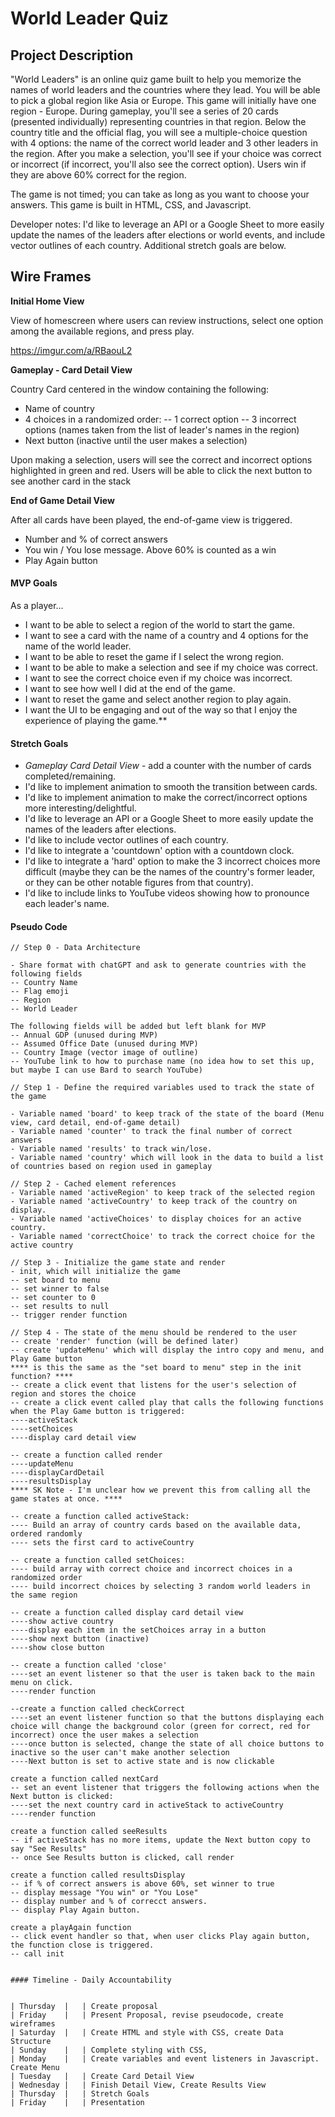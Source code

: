 # World Leader Quiz

## Project Description 

"World Leaders" is an online quiz game built to help you memorize the names of world leaders and the countries where they lead. You will be able to pick a global region like Asia or Europe.  This game will initially have one region - Europe. During gameplay, you'll see a series of 20 cards (presented individually) representing countries in that region. Below the country title and the official flag, you will see a multiple-choice question with 4 options: the name of the correct world leader and 3 other leaders in the region. After you make a selection, you'll see if your choice was correct or incorrect (if incorrect, you'll also see the correct option).  Users win if they are above 60% correct for the region.

The game is not timed; you can take as long as you want to choose your answers.  This game is built in HTML, CSS, and Javascript.

Developer notes:
I'd like to leverage an API or a Google Sheet to more easily update the names of the leaders after elections or world events, and include vector outlines of each country. Additional stretch goals are below.

## Wire Frames

**Initial Home View**

View of homescreen where users can review instructions, select one option among the available regions, and press play.

https://imgur.com/a/RBaouL2 

**Gameplay - Card Detail View**

Country Card centered in the window containing the following:

- Name of country
- 4 choices in a randomized order:
-- 1 correct option
-- 3 incorrect options (names taken from the list of leader's names in the region)
- Next button (inactive until the user makes a selection)


Upon making a selection, users will see the correct and incorrect options highlighted in green and red. Users will be able to click the next button to see another card in the stack

**End of Game Detail View**

After all cards have been played, the end-of-game view is triggered.  

- Number and % of correct answers 
- You win / You lose message.  Above 60% is counted as a win
- Play Again button
  


#### MVP Goals

As a player...
- I want to be able to select a region of the world to start the game.
- I want to see a card with the name of a country and 4 options for the name of the world leader.
- I want to be able to reset the game if I select the wrong region.
- I want to be able to make a selection and see if my choice was correct.
- I want to see the correct choice even if my choice was incorrect.
- I want to see how well I did at the end of the game.
- I want to reset the game and select another region to play again.
- I want the UI to be engaging and out of the way so that I enjoy the experience of playing the game.\*\*

#### Stretch Goals

- *Gameplay Card Detail View* - add a counter with the number of cards completed/remaining.
- I'd like to implement animation to smooth the transition between cards.  
- I'd like to implement animation to make the correct/incorrect options more interesting/delightful.
- I'd like to leverage an API or a Google Sheet to more easily update the names of the leaders after elections.
- I'd like to include vector outlines of each country.
- I'd like to integrate a 'countdown' option with a  countdown clock.
- I'd like to integrate a 'hard' option to make the 3 incorrect choices more difficult (maybe they can be the names of the country's former leader, or they can be other notable figures from that country).
- I'd like to include links to YouTube videos showing how to pronounce each leader's name.

#### Pseudo Code

```
// Step 0 - Data Architecture

- Share format with chatGPT and ask to generate countries with the following fields
-- Country Name
-- Flag emoji
-- Region
-- World Leader

The following fields will be added but left blank for MVP
-- Annual GDP (unused during MVP)
-- Assumed Office Date (unused during MVP)
-- Country Image (vector image of outline)
-- YouTube link to how to purchase name (no idea how to set this up, but maybe I can use Bard to search YouTube)

// Step 1 - Define the required variables used to track the state of the game

- Variable named 'board' to keep track of the state of the board (Menu view, card detail, end-of-game detail)
- Variable named 'counter' to track the final number of correct answers
- Variable named 'results' to track win/lose. 
- Variable named 'country' which will look in the data to build a list of countries based on region used in gameplay

// Step 2 - Cached element references
- Variable named 'activeRegion' to keep track of the selected region
- Variable named 'activeCountry' to keep track of the country on display.
- Variable named 'activeChoices' to display choices for an active country.
- Variable named 'correctChoice' to track the correct choice for the active country

// Step 3 - Initialize the game state and render
- init, which will initialize the game
-- set board to menu
-- set winner to false
-- set counter to 0
-- set results to null
-- trigger render function

// Step 4 - The state of the menu should be rendered to the user
-- create 'render' function (will be defined later)
-- create 'updateMenu' which will display the intro copy and menu, and Play Game button
**** is this the same as the "set board to menu" step in the init function? ****
-- create a click event that listens for the user's selection of region and stores the choice
-- create a click event called play that calls the following functions when the Play Game button is triggered:
----activeStack
----setChoices
----display card detail view

-- create a function called render
----updateMenu
----displayCardDetail
----resultsDisplay
**** SK Note - I'm unclear how we prevent this from calling all the game states at once. **** 

-- create a function called activeStack:
---- Build an array of country cards based on the available data, ordered randomly
---- sets the first card to activeCountry

-- create a function called setChoices:
---- build array with correct choice and incorrect choices in a randomized order 
---- build incorrect choices by selecting 3 random world leaders in the same region

-- create a function called display card detail view
----show active country
----display each item in the setChoices array in a button
----show next button (inactive)
----show close button

-- create a function called 'close'
----set an event listener so that the user is taken back to the main menu on click.
----render function

--create a function called checkCorrect
----set an event listener function so that the buttons displaying each choice will change the background color (green for correct, red for incorrect) once the user makes a selection
----once button is selected, change the state of all choice buttons to inactive so the user can't make another selection
----Next button is set to active state and is now clickable

create a function called nextCard
-- set an event listener that triggers the following actions when the Next button is clicked:
----set the next country card in activeStack to activeCountry
----render function

create a function called seeResults
-- if activeStack has no more items, update the Next button copy to say "See Results"
-- once See Results button is clicked, call render

create a function called resultsDisplay 
-- if % of correct answers is above 60%, set winner to true
-- display message "You win" or "You Lose"
-- display number and % of correcct answers.
-- display Play Again button.

create a playAgain function
-- click event handler so that, when user clicks Play again button, the function close is triggered.
-- call init


#### Timeline - Daily Accountability


| Thursday  |   | Create proposal                                                    
| Friday    |   | Present Proposal, revise pseudocode, create wireframes             
| Saturday  |   | Create HTML and style with CSS, create Data Structure              
| Sunday    |   | Complete styling with CSS,                                         
| Monday    |   | Create variables and event listeners in Javascript. Create Menu 
| Tuesday   |   | Create Card Detail View                                            
| Wednesday |   | Finish Detail View, Create Results View                            
| Thursday  |   | Stretch Goals                                                      
| Friday    |   | Presentation       
